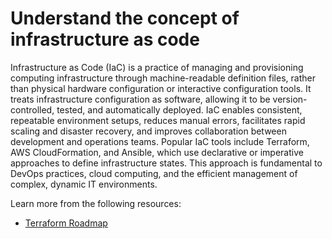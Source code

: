 # Understand the concept of infrastructure as code

Infrastructure as Code (IaC) is a practice of managing and provisioning computing infrastructure through machine-readable definition files, rather than physical hardware configuration or interactive configuration tools. It treats infrastructure configuration as software, allowing it to be version-controlled, tested, and automatically deployed. IaC enables consistent, repeatable environment setups, reduces manual errors, facilitates rapid scaling and disaster recovery, and improves collaboration between development and operations teams. Popular IaC tools include Terraform, AWS CloudFormation, and Ansible, which use declarative or imperative approaches to define infrastructure states. This approach is fundamental to DevOps practices, cloud computing, and the efficient management of complex, dynamic IT environments.

Learn more from the following resources:

- [Terraform Roadmap](https://roadmap.sh/terraform)
